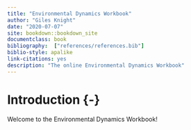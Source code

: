 ```yaml
--- 
title: "Environmental Dynamics Workbook"
author: "Giles Knight"
date: "2020-07-07"
site: bookdown::bookdown_site
documentclass: book
bibliography:  ["references/references.bib"]
biblio-style: apalike
link-citations: yes
description: "The online Environmental Dynamics Workbook"
---
```


# Introduction {-}

Welcome to the Environmental Dynamics Workbook!

